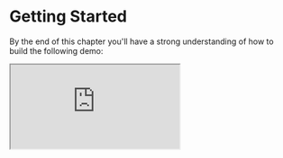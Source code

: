 # Getting Started


By the end of this chapter you'll have a strong understanding of how to build the following demo:

<iframe src="https://mrchantey.github.io/beet/play/?spawn-bee=1"></iframe>
